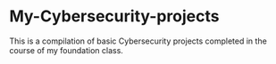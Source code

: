 # My-Cybersecurity-projects
This is a compilation of basic Cybersecurity projects completed in the course of my foundation class.
